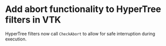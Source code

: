 # Add abort functionality to HyperTree filters in VTK

HyperTree filters now call `CheckAbort` to allow for
safe interruption during execution.

